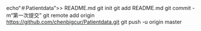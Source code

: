 echo“＃Patientdata”>> README.md 
git init 
git add README.md 
git commit -m“第一次提交” 
git remote add origin https://github.com/chenbigcur/Patientdata.git
git push -u origin master